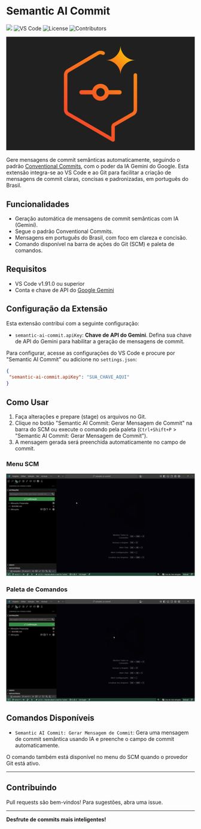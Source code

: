 # Semantic AI Commit

![](https://img.shields.io/badge/version-0.0.3-blue.svg) ![VS Code](https://img.shields.io/badge/VS%20Code-1.91.0%2B-blue.svg) ![License](https://img.shields.io/badge/license-MIT-green.svg) ![Contributors](https://img.shields.io/badge/contributors-1-orange.svg)

![Logo](https://raw.githubusercontent.com/leonardofn/semantic-ai-commit/main/assets/images/logo.png)

Gere mensagens de commit semânticas automaticamente, seguindo o padrão [Conventional Commits](https://www.conventionalcommits.org/pt-br/v1.0.0/), com o poder da IA Gemini do Google. Esta extensão integra-se ao VS Code e ao Git para facilitar a criação de mensagens de commit claras, concisas e padronizadas, em português do Brasil.

## Funcionalidades

- Geração automática de mensagens de commit semânticas com IA (Gemini).
- Segue o padrão Conventional Commits.
- Mensagens em português do Brasil, com foco em clareza e concisão.
- Comando disponível na barra de ações do Git (SCM) e paleta de comandos.

## Requisitos

- VS Code v1.91.0 ou superior
- Conta e chave de API do [Google Gemini](https://aistudio.google.com/app/apikey)

## Configuração da Extensão

Esta extensão contribui com a seguinte configuração:

- `semantic-ai-commit.apiKey`: **Chave de API do Gemini**. Defina sua chave de API do Gemini para habilitar a geração de mensagens de commit.

Para configurar, acesse as configurações do VS Code e procure por "Semantic AI Commit" ou adicione no `settings.json`:

```json
{
 "semantic-ai-commit.apiKey": "SUA_CHAVE_AQUI"
}
```

## Como Usar

1. Faça alterações e prepare (stage) os arquivos no Git.
2. Clique no botão "Semantic AI Commit: Gerar Mensagem de Commit" na barra do SCM ou execute o comando pela paleta (`Ctrl+Shift+P` > "Semantic AI Commit: Gerar Mensagem de Commit").
3. A mensagem gerada será preenchida automaticamente no campo de commit.

### Menu SCM

![Demo SCM](https://raw.githubusercontent.com/leonardofn/semantic-ai-commit/main/assets/demos/scm.gif)

### Paleta de Comandos

![Demo Command Palette](https://raw.githubusercontent.com/leonardofn/semantic-ai-commit/main/assets/demos/command-palette.gif)

## Comandos Disponíveis

- `Semantic AI Commit: Gerar Mensagem de Commit`: Gera uma mensagem de commit semântica usando IA e preenche o campo de commit automaticamente.

O comando também está disponível no menu do SCM quando o provedor Git está ativo.

---

## Contribuindo

Pull requests são bem-vindos! Para sugestões, abra uma issue.

---

**Desfrute de commits mais inteligentes!**
